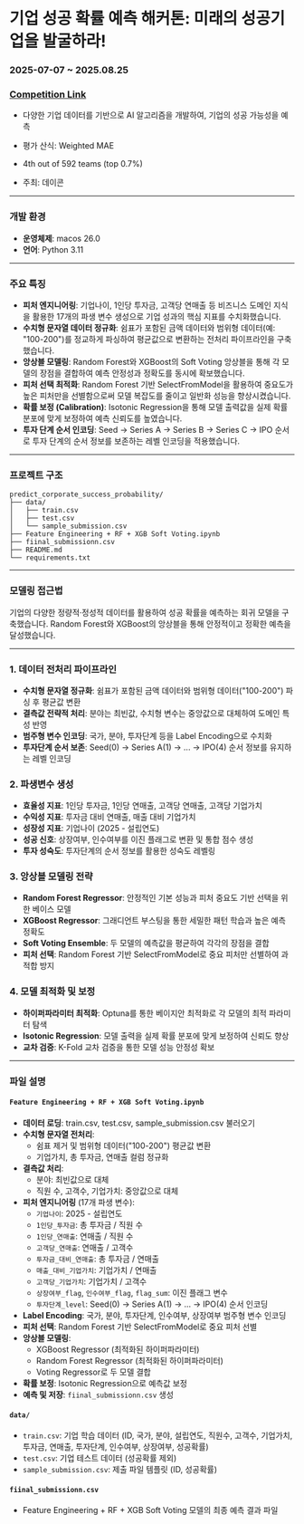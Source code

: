 # 기업 성공 확률 예측 해커톤: 미래의 성공기업을 발굴하라!

### **2025-07-07 ~ 2025.08.25**
### [Competition Link](https://dacon.io/competitions/open/236475/overview/description)
- 다양한 기업 데이터를 기반으로 AI 알고리즘을 개발하여, 기업의 성공 가능성을 예측

- 평가 산식: Weighted MAE  

- 4th out of 592 teams (top 0.7%) 

- 주최: 데이콘
---
### **개발 환경**

- **운영체제**: macos 26.0
- **언어**: Python 3.11

---

### **주요 특징**

- **피처 엔지니어링**: 기업나이, 1인당 투자금, 고객당 연매출 등 비즈니스 도메인 지식을 활용한 17개의 파생 변수 생성으로 기업 성과의 핵심 지표를 수치화했습니다.
- **수치형 문자열 데이터 정규화**: 쉼표가 포함된 금액 데이터와 범위형 데이터(예: "100-200")를 정교하게 파싱하여 평균값으로 변환하는 전처리 파이프라인을 구축했습니다.
- **앙상블 모델링**: Random Forest와 XGBoost의 Soft Voting 앙상블을 통해 각 모델의 장점을 결합하여 예측 안정성과 정확도를 동시에 확보했습니다.
- **피처 선택 최적화**: Random Forest 기반 SelectFromModel을 활용하여 중요도가 높은 피처만을 선별함으로써 모델 복잡도를 줄이고 일반화 성능을 향상시켰습니다.
- **확률 보정 (Calibration)**: Isotonic Regression을 통해 모델 출력값을 실제 확률 분포에 맞게 보정하여 예측 신뢰도를 높였습니다.
- **투자 단계 순서 인코딩**: Seed → Series A → Series B → Series C → IPO 순서로 투자 단계의 순서 정보를 보존하는 레벨 인코딩을 적용했습니다.

---



### **프로젝트 구조**

```
predict_corporate_success_probability/
├── data/               
│   ├── train.csv
│   ├── test.csv
│   └── sample_submission.csv
├── Feature Engineering + RF + XGB Soft Voting.ipynb          
├── fiinal_submissionn.csv
├── README.md           
└── requirements.txt    
```

---

### **모델링 접근법**

기업의 다양한 정량적·정성적 데이터를 활용하여 성공 확률을 예측하는 회귀 모델을 구축했습니다. Random Forest와 XGBoost의 앙상블을 통해 안정적이고 정확한 예측을 달성했습니다.

***

### 1. 데이터 전처리 파이프라인
- **수치형 문자열 정규화**: 쉼표가 포함된 금액 데이터와 범위형 데이터("100-200") 파싱 후 평균값 변환
- **결측값 전략적 처리**: 분야는 최빈값, 수치형 변수는 중앙값으로 대체하여 도메인 특성 반영
- **범주형 변수 인코딩**: 국가, 분야, 투자단계 등을 Label Encoding으로 수치화
- **투자단계 순서 보존**: Seed(0) → Series A(1) → ... → IPO(4) 순서 정보를 유지하는 레벨 인코딩

### 2. 파생변수 생성
- **효율성 지표**: 1인당 투자금, 1인당 연매출, 고객당 연매출, 고객당 기업가치
- **수익성 지표**: 투자금 대비 연매출, 매출 대비 기업가치 
- **성장성 지표**: 기업나이 (2025 - 설립연도)
- **성공 신호**: 상장여부, 인수여부를 이진 플래그로 변환 및 통합 점수 생성
- **투자 성숙도**: 투자단계의 순서 정보를 활용한 성숙도 레벨링

### 3. 앙상블 모델링 전략
- **Random Forest Regressor**: 안정적인 기본 성능과 피처 중요도 기반 선택을 위한 베이스 모델
- **XGBoost Regressor**: 그래디언트 부스팅을 통한 세밀한 패턴 학습과 높은 예측 정확도
- **Soft Voting Ensemble**: 두 모델의 예측값을 평균하여 각각의 장점을 결합
- **피처 선택**: Random Forest 기반 SelectFromModel로 중요 피처만 선별하여 과적합 방지

### 4. 모델 최적화 및 보정
- **하이퍼파라미터 최적화**: Optuna를 통한 베이지안 최적화로 각 모델의 최적 파라미터 탐색
- **Isotonic Regression**: 모델 출력을 실제 확률 분포에 맞게 보정하여 신뢰도 향상
- **교차 검증**: K-Fold 교차 검증을 통한 모델 성능 안정성 확보

---

### **파일 설명**

#### `Feature Engineering + RF + XGB Soft Voting.ipynb`
- **데이터 로딩**: train.csv, test.csv, sample_submission.csv 불러오기
- **수치형 문자열 전처리**:
  - 쉼표 제거 및 범위형 데이터("100-200") 평균값 변환
  - 기업가치, 총 투자금, 연매출 컬럼 정규화
- **결측값 처리**:
  - 분야: 최빈값으로 대체
  - 직원 수, 고객수, 기업가치: 중앙값으로 대체
- **피처 엔지니어링** (17개 파생 변수):
  - `기업나이`: 2025 - 설립연도
  - `1인당_투자금`: 총 투자금 / 직원 수
  - `1인당_연매출`: 연매출 / 직원 수
  - `고객당_연매출`: 연매출 / 고객수
  - `투자금_대비_연매출`: 총 투자금 / 연매출
  - `매출_대비_기업가치`: 기업가치 / 연매출
  - `고객당_기업가치`: 기업가치 / 고객수
  - `상장여부_flag`, `인수여부_flag`, `flag_sum`: 이진 플래그 변수
  - `투자단계_level`: Seed(0) → Series A(1) → ... → IPO(4) 순서 인코딩
- **Label Encoding**: 국가, 분야, 투자단계, 인수여부, 상장여부 범주형 변수 인코딩
- **피처 선택**: Random Forest 기반 SelectFromModel로 중요 피처 선별
- **앙상블 모델링**:
  - XGBoost Regressor (최적화된 하이퍼파라미터)
  - Random Forest Regressor (최적화된 하이퍼파라미터)
  - Voting Regressor로 두 모델 결합
- **확률 보정**: Isotonic Regression으로 예측값 보정
- **예측 및 저장**: `fiinal_submissionn.csv` 생성

#### `data/`
- `train.csv`: 기업 학습 데이터 (ID, 국가, 분야, 설립연도, 직원수, 고객수, 기업가치, 투자금, 연매출, 투자단계, 인수여부, 상장여부, 성공확률)
- `test.csv`: 기업 테스트 데이터 (성공확률 제외)
- `sample_submission.csv`: 제출 파일 템플릿 (ID, 성공확률)

#### `fiinal_submissionn.csv`
- Feature Engineering + RF + XGB Soft Voting 모델의 최종 예측 결과 파일


